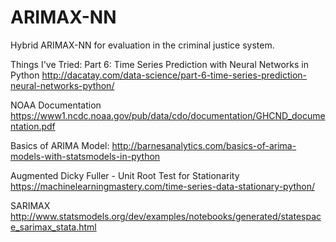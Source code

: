 # ARIMAX-NN
Hybrid ARIMAX-NN for evaluation in the criminal justice system. 


Things I've Tried:
Part 6: Time Series Prediction with Neural Networks in Python
http://dacatay.com/data-science/part-6-time-series-prediction-neural-networks-python/

NOAA Documentation
https://www1.ncdc.noaa.gov/pub/data/cdo/documentation/GHCND_documentation.pdf

Basics of ARIMA Model:
http://barnesanalytics.com/basics-of-arima-models-with-statsmodels-in-python

Augmented Dicky Fuller - Unit Root Test for Stationarity 
https://machinelearningmastery.com/time-series-data-stationary-python/

SARIMAX
http://www.statsmodels.org/dev/examples/notebooks/generated/statespace_sarimax_stata.html